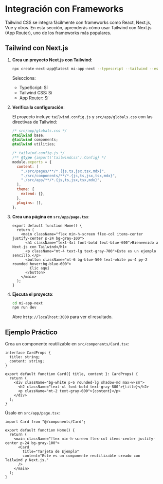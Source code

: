 # Integración con Frameworks

Tailwind CSS se integra fácilmente con frameworks como React, Next.js, Vue y otros. En esta sección, aprenderás cómo usar Tailwind con Next.js (App Router), uno de los frameworks más populares.

## Tailwind con Next.js

1. **Crea un proyecto Next.js con Tailwind**:

   ```bash
   npx create-next-app@latest mi-app-next --typescript --tailwind --eslint --app --src-dir --import-alias "@/*"
   ```

   Selecciona:
   - TypeScript: Sí
   - Tailwind CSS: Sí
   - App Router: Sí

2. **Verifica la configuración**:

   El proyecto incluye `tailwind.config.js` y `src/app/globals.css` con las directivas de Tailwind:

   ```css
   /* src/app/globals.css */
   @tailwind base;
   @tailwind components;
   @tailwind utilities;
   ```

   ```javascript
   /* tailwind.config.js */
   /** @type {import('tailwindcss').Config} */
   module.exports = {
     content: [
       "./src/pages/**/*.{js,ts,jsx,tsx,mdx}",
       "./src/components/**/*.{js,ts,jsx,tsx,mdx}",
       "./src/app/**/*.{js,ts,jsx,tsx,mdx}",
     ],
     theme: {
       extend: {},
     },
     plugins: [],
   };
   ```

3. **Crea una página en `src/app/page.tsx`**:

   ```tsx
   export default function Home() {
     return (
       <main className="flex min-h-screen flex-col items-center justify-center p-24 bg-gray-100">
         <h1 className="text-4xl font-bold text-blue-600">Bienvenido a Next.js con Tailwind</h1>
         <p className="mt-4 text-lg text-gray-700">Este es un ejemplo sencillo.</p>
         <button className="mt-6 bg-blue-500 text-white px-4 py-2 rounded hover:bg-blue-600">
           Clic aquí
         </button>
       </main>
     );
   }
   ```

4. **Ejecuta el proyecto**:

   ```bash
   cd mi-app-next
   npm run dev
   ```

   Abre `http://localhost:3000` para ver el resultado.

## Ejemplo Práctico

Crea un componente reutilizable en `src/components/Card.tsx`:

```tsx
interface CardProps {
  title: string;
  content: string;
}

export default function Card({ title, content }: CardProps) {
  return (
    <div className="bg-white p-6 rounded-lg shadow-md max-w-sm">
      <h2 className="text-xl font-bold text-gray-800">{title}</h2>
      <p className="mt-2 text-gray-600">{content}</p>
    </div>
  );
}
```

Úsalo en `src/app/page.tsx`:

```tsx
import Card from "@/components/Card";

export default function Home() {
  return (
    <main className="flex min-h-screen flex-col items-center justify-center p-24 bg-gray-100">
      <Card
        title="Tarjeta de Ejemplo"
        content="Este es un componente reutilizable creado con Tailwind y Next.js."
      />
    </main>
  );
}
```


